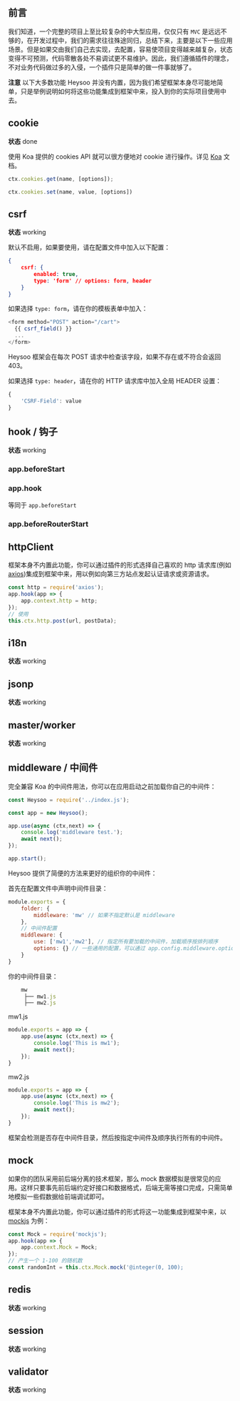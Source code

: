 ## 前言
我们知道，一个完整的项目上至比较复杂的中大型应用，仅仅只有 `MVC` 是远远不够的，在开发过程中，我们的需求往往殊途同归，总结下来，主要是以下一些应用场景。但是如果交由我们自己去实现，去配置，容易使项目变得越来越复杂，状态变得不可预测，代码零散各处不易调试更不易维护。因此，我们遵循插件的理念，不对业务代码做过多的入侵，一个插件只是简单的做一件事就够了。

**注意** 以下大多数功能 Heysoo 并没有内置，因为我们希望框架本身尽可能地简单，只是举例说明如何将这些功能集成到框架中来，投入到你的实际项目使用中去。

## cookie
**状态** <span class="badge badge-primary">done</span>

使用 Koa 提供的 cookies API 就可以很方便地对 cookie 进行操作。详见 [Koa](http://koajs.com/#context) 文档。
```js
ctx.cookies.get(name, [options]);

ctx.cookies.set(name, value, [options])
```

## csrf
**状态** <span class="badge badge-primary">working</span>

默认不启用，如果要使用，请在配置文件中加入以下配置：
```json
{
	csrf: {
		enabled: true,
		type: 'form' // options: form, header
	}
}
```
如果选择 `type: form`，请在你的模板表单中加入：
```js
<form method="POST" action="/cart">
  {{ csrf_field() }}
  ...
</form>
```
Heysoo 框架会在每次 POST 请求中检查该字段，如果不存在或不符合会返回 403。

如果选择 `type: header`，请在你的 HTTP 请求库中加入全局 HEADER 设置：
```js
{
	'CSRF-Field': value
}
```

## hook / 钩子
**状态** <span class="badge badge-primary">working</span>
### app.beforeStart
### app.hook
等同于 `app.beforeStart`
### app.beforeRouterStart

## httpClient
框架本身不内置此功能，你可以通过插件的形式选择自己喜欢的 http 请求库(例如 [axios](https://github.com/mzabriskie/axios))集成到框架中来，用以例如向第三方站点发起认证请求或资源请求。
```js
const http = require('axios');
app.hook(app => {
	app.context.http = http;
});
// 使用
this.ctx.http.post(url, postData);
```

## i18n
**状态** <span class="badge badge-primary">working</span>

## jsonp
**状态** <span class="badge badge-primary">working</span>

## master/worker
**状态** <span class="badge badge-primary">working</span>

## middleware / 中间件
完全兼容 Koa 的中间件用法，你可以在应用启动之前加载你自己的中间件：
```js
const Heysoo = require('../index.js');

const app = new Heysoo();

app.use(async (ctx,next) => {
	console.log('middleware test.');
	await next();
});

app.start();
```
Heysoo 提供了简便的方法来更好的组织你的中间件：

首先在配置文件中声明中间件目录：
```js
module.exports = {
	folder: {
		middleware: 'mw' // 如果不指定默认是 middleware
	},
	// 中间件配置
	middleware: {
		use: ['mw1','mw2'], // 指定所有要加载的中间件，加载顺序按排列顺序
		options: {} // 一些通用的配置，可以通过 app.config.middleware.options 获取
	}
}
```
你的中间件目录：
```js
	mw
	 ├── mw1.js
	 ├── mw2.js
```
mw1.js
```js
module.exports = app => {
	app.use(async (ctx,next) => {
		console.log('This is mw1');
		await next();
	});
}
```
mw2.js
```js
module.exports = app => {
	app.use(async (ctx,next) => {
		console.log('This is mw2');
		await next();
	});
}
```
框架会检测是否存在中间件目录，然后按指定中间件及顺序执行所有的中间件。

## mock
如果你的团队采用前后端分离的技术框架，那么 mock 数据模拟是很常见的应用。这样只要事先前后端约定好接口和数据格式，后端无需等接口完成，只需简单地模拟一些假数据给前端调试即可。

框架本身不内置此功能，你可以通过插件的形式将这一功能集成到框架中来，以 [mockjs](https://github.com/nuysoft/Mock) 为例：
```js
const Mock = require('mockjs');
app.hook(app => {
	app.context.Mock = Mock;
});
// 产生一个 1-100 的随机数
const randomInt = this.ctx.Mock.mock('@integer(0, 100);
```

## redis
**状态** <span class="badge badge-primary">working</span>

## session
**状态** <span class="badge badge-primary">working</span>

## validator
**状态** <span class="badge badge-primary">working</span>